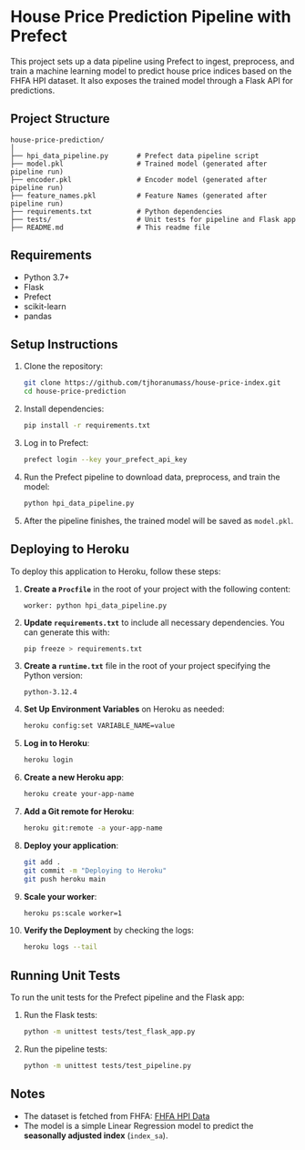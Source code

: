 
# House Price Prediction Pipeline with Prefect

This project sets up a data pipeline using Prefect to ingest, preprocess, and train a machine learning model to predict house price indices based on the FHFA HPI dataset. It also exposes the trained model through a Flask API for predictions.

## Project Structure

```
house-price-prediction/
│
├── hpi_data_pipeline.py       # Prefect data pipeline script
├── model.pkl                  # Trained model (generated after pipeline run)
├── encoder.pkl                # Encoder model (generated after pipeline run)
├── feature_names.pkl          # Feature Names (generated after pipeline run)
├── requirements.txt           # Python dependencies
├── tests/                     # Unit tests for pipeline and Flask app
├── README.md                  # This readme file
```

## Requirements

- Python 3.7+
- Flask
- Prefect
- scikit-learn
- pandas

## Setup Instructions

1. Clone the repository:
   ```bash
   git clone https://github.com/tjhoranumass/house-price-index.git
   cd house-price-prediction
   ```

2. Install dependencies:
   ```bash
   pip install -r requirements.txt
   ```

3. Log in to Prefect:
   ```bash
   prefect login --key your_prefect_api_key
   ```

4. Run the Prefect pipeline to download data, preprocess, and train the model:
   ```bash
   python hpi_data_pipeline.py
   ```

5. After the pipeline finishes, the trained model will be saved as `model.pkl`.

## Deploying to Heroku

To deploy this application to Heroku, follow these steps:

1. **Create a `Procfile`** in the root of your project with the following content:
   ```plaintext
   worker: python hpi_data_pipeline.py
   ```

2. **Update `requirements.txt`** to include all necessary dependencies. You can generate this with:
   ```bash
   pip freeze > requirements.txt
   ```

3. **Create a `runtime.txt`** file in the root of your project specifying the Python version:
   ```plaintext
   python-3.12.4
   ```

4. **Set Up Environment Variables** on Heroku as needed:
   ```bash
   heroku config:set VARIABLE_NAME=value
   ```

5. **Log in to Heroku**:
   ```bash
   heroku login
   ```

6. **Create a new Heroku app**:
   ```bash
   heroku create your-app-name
   ```

7. **Add a Git remote for Heroku**:
   ```bash
   heroku git:remote -a your-app-name
   ```

8. **Deploy your application**:
   ```bash
   git add .
   git commit -m "Deploying to Heroku"
   git push heroku main
   ```

9. **Scale your worker**:
   ```bash
   heroku ps:scale worker=1
   ```

10. **Verify the Deployment** by checking the logs:
    ```bash
    heroku logs --tail
    ```

## Running Unit Tests

To run the unit tests for the Prefect pipeline and the Flask app:

1. Run the Flask tests:
   ```bash
   python -m unittest tests/test_flask_app.py
   ```

2. Run the pipeline tests:
   ```bash
   python -m unittest tests/test_pipeline.py
   ```

## Notes

- The dataset is fetched from FHFA: [FHFA HPI Data](https://www.fhfa.gov/hpi/download/monthly/hpi_master.csv)
- The model is a simple Linear Regression model to predict the **seasonally adjusted index** (`index_sa`).

